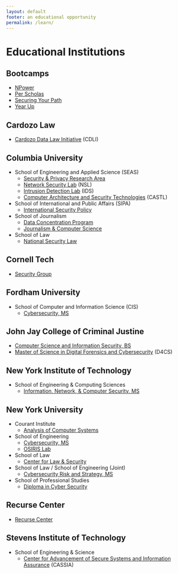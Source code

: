 ```yaml
---
layout: default
footer: an educational opportunity
permalink: /learn/
---
```


# Educational Institutions

## Bootcamps

* [NPower](http://www.npower.org/Locations/New-York.aspx)
* [Per Scholas](https://perscholas.org/apply/cybersecurity)
* [Securing Your Path](http://www.securingyourpath.com/)
* [Year Up](https://www.yearup.org/)

## Cardozo Law

* [Cardozo Data Law Initiative](https://cardozo.yu.edu/CDLI) (CDLI)

## Columbia University

* School of Engineering and Applied Science (SEAS)
  * [Security & Privacy Research Area](https://www.cs.columbia.edu/areas/security-privacy/)
  * [Network Security Lab](http://nsl.cs.columbia.edu/) (NSL)
  * [Intrusion Detection Lab](http://ids.cs.columbia.edu/) (IDS)
  * [Computer Architecture and Security Technologies](http://castl.cs.columbia.edu/) (CASTL)
* School of International and Public Affairs (SIPA)
  * [International Security Policy](https://sipa.columbia.edu/academics/concentrations/international-security-policy)
* School of Journalism
  * [Data Concentration Program](https://journalism.columbia.edu/data)
  * [Journalism & Computer Science](https://journalism.columbia.edu/journalism-computer-science)
* School of Law
  * [National Security Law](http://web.law.columbia.edu/national-security-law)

## Cornell Tech

* [Security Group](http://tech.cornell.edu/research/security-privacy/security-group)

## Fordham University

* School of Computer and Information Science (CIS)
  * [Cybersecurity, MS](http://www.fordham.edu/info/25706/master_of_science_in_cybersecurity)

## John Jay College of Criminal Justine

* [Computer Science and Information Security, BS](http://www.jjay.cuny.edu/computer-science-and-information-security-bs)
* [Master of Science in Digital Forensics and Cybersecurity](https://www.jjay.cuny.edu/master-science-digital-forensics-and-cybersecurity) (D4CS)

## New York Institute of Technology

* School of Engineering & Computing Sciences
  * [Information, Network, & Computer Security, MS](http://www.nyit.edu/degrees/information_network_computer_security)

## New York University

* Courant Institute
  * [Analysis of Computer Systems](http://www.cs.nyu.edu/acsys/)
* School of Engineering
  * [Cybersecurity, MS](http://engineering.nyu.edu/academics/programs/cybersecurity-ms)
  * [OSIRIS Lab](http://osiris.cyber.nyu.edu/)
* School of Law
  * [Center for Law & Security](http://www.lawandsecurity.org/)
* School of Law / School of Engineering (Joint)
  * [Cybersecurity Risk and Strategy, MS](https://cybersecurity-strategy-masters.nyu.edu/)
* School of Professional Studies
  * [Diploma in Cyber Security](https://www.sps.nyu.edu/professional-pathways/diplomas/technology/cybersecurity.html)

## Recurse Center

* [Recurse Center](https://www.recurse.com)

## Stevens Institute of Technology

* School of Engineering & Science
  * [Center for Advancement of Secure Systems and Information Assurance](https://www.stevens.edu/research-entrepreneurship/research-centers-labs/center-advancement-secure-systems-and-information-assurance-cassia) (CASSIA)
  
